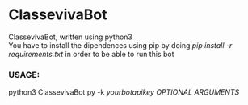 # ClassevivaBot
ClassevivaBot, written using python3<br>
You have to install the dipendences using pip by doing <i>pip install -r requirements.txt</i> in order to be able to run this bot<br>

<h3><b>USAGE:</b></h3>
python3 ClassevivaBot.py -k <i>yourbotapikey</i> <i>OPTIONAL ARGUMENTS</i>
